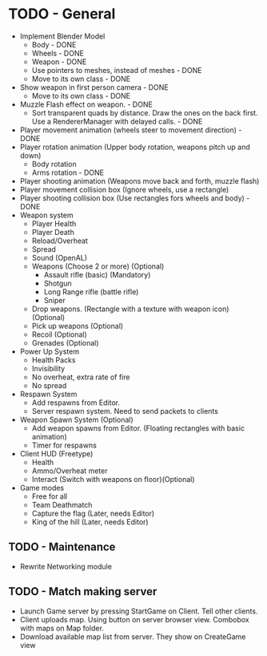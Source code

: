 # TODO - General

- Implement Blender Model
    - Body - DONE
    - Wheels - DONE
    - Weapon - DONE
    - Use pointers to meshes, instead of meshes - DONE
    - Move to its own class - DONE
- Show weapon in first person camera - DONE
    - Move to its own class - DONE
- Muzzle Flash effect on weapon. - DONE
    - Sort transparent quads by distance. Draw the ones on the back first. Use a RendererManager with delayed calls. - DONE
- Player movement animation (wheels steer to movement direction) - DONE
- Player rotation animation (Upper body rotation, weapons pitch up and down)
    - Body rotation
    - Arms rotation - DONE
- Player shooting animation (Weapons move back and forth, muzzle flash)
- Player movement collision box (Ignore wheels, use a rectangle)
- Player shooting collision box (Use rectangles fors wheels and body) - DONE
- Weapon system 
    - Player Health
    - Player Death
    - Reload/Overheat
    - Spread
    - Sound (OpenAL)
    - Weapons (Choose 2 or more) (Optional)
        - Assault rifle (basic) (Mandatory)
        - Shotgun 
        - Long Range rifle (battle rifle)
        - Sniper
    - Drop weapons. (Rectangle with a texture with weapon icon) (Optional)
    - Pick up weapons (Optional)
    - Recoil (Optional)
    - Grenades (Optional)
- Power Up System
    - Health Packs
    - Invisibility
    - No overheat, extra rate of fire
    - No spread
- Respawn System
    - Add respawns from Editor.
    - Server respawn system. Need to send packets to clients
- Weapon Spawn System (Optional)
    - Add weapon spawns from Editor. (Floating rectangles with basic animation)
    - Timer for respawns
- Client HUD (Freetype)
    - Health
    - Ammo/Overheat meter
    - Interact (Switch with weapons on floor)(Optional)
- Game modes
    - Free for all
    - Team Deathmatch
    - Capture the flag (Later, needs Editor)
    - King of the hill (Later, needs Editor)

## TODO - Maintenance
 - Rewrite Networking module

## TODO - Match making server

- Launch Game server by pressing StartGame on Client. Tell other clients.
- Client uploads map. Using button on server browser view. Combobox with maps on Map folder.
- Download available map list from server. They show on CreateGame view
